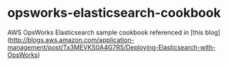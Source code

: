 opsworks-elasticsearch-cookbook
===============================

AWS OpsWorks Elasticsearch sample cookbook referenced in [this blog] (http://blogs.aws.amazon.com/application-management/post/Tx3MEVKS0A4G7R5/Deploying-Elasticsearch-with-OpsWorks)
